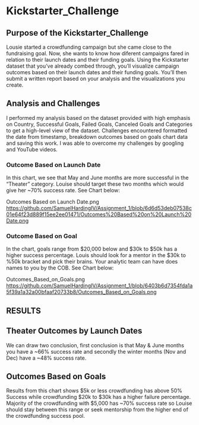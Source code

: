 # Kickstarter_Challenge
## Purpose of the Kickstarter_Challenge ##
  Lousie started a crowdfunding campaign but she came close to the fundraising goal. Now, she wants to know how diferent campaigns fared in relation to their launch dates and their funding goals. Using the Kickstarter dataset that you’ve already combed through, you’ll visualize campaign outcomes based on their launch dates and their funding goals. You’ll then submit a written report based on your analysis and the visualizations you create. 

## Analysis and Challenges ##
  I performed my analysis based on the dataset provided with high emphasis on Country, Successful Goals, Failed Goals, Canceled Goals and Categories to get a high-level view of the dataset. Challenges encountered formatted the date from timestamp, breakdown outcomes based on goals chart data and saving this work. I was able to overcome my challenges by googling and YouTube videos.  
  
 ### Outcome Based on Launch Date ###
  In this chart, we see that May and June months are more successful in the “Theater” category. Louise should target these two months which would give her ~70% success rate. See Chart below:

Outcomes Based on Launch Date.png
https://github.com/SamuelHardingIV/Assignment_1/blob/6d6d53deb07538c01e64f23d889f15ee2ee01471/Outcomes%20Based%20on%20Launch%20Date.png

### Outcome Based on Goal ###
  In the chart, goals range from $20,000 below and $30k to $50k has a higher success percentage. Louis should look for a mentor in the $30k to %50k bracket and pick their brains. Your analytic team can have does names to you by the COB. See Chart below:
  
  
Outcomes_Based_on_Goals.png
https://github.com/SamuelHardingIV/Assignment_1/blob/6403b6d7354fda1a5f39a1a32a00bfaaf20733b8/Outcomes_Based_on_Goals.png

## RESULTS ##

## Theater Outcomes by Launch Dates ##
  We can draw two conclusion, first conclusion is that May & June months you have a ~66% success rate and secondly the winter months (Nov and Dec) have a ~48% success rate. 
  
  ## Outcomes Based on Goals ##
  Results from this chart shows $5k or less crowdfunding has above 50% Success while crowdfunding $20k to $30k has a higher failure percentage. Majority of the crowdfunding with $5,000 has ~70% success rate so Louise should stay between this range or seek mentorship from the higher end of the crowdfunding success pool.
  
  
